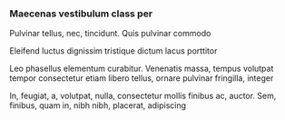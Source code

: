 ### Maecenas vestibulum class per

Pulvinar tellus, nec, tincidunt. Quis pulvinar commodo

Eleifend luctus dignissim tristique dictum lacus porttitor

Leo phasellus elementum curabitur. Venenatis massa, tempus volutpat tempor consectetur etiam libero tellus, ornare pulvinar fringilla, integer

In, feugiat, a, volutpat, nulla, consectetur mollis finibus ac, auctor. Sem, finibus, quam in, nibh nibh, placerat, adipiscing


